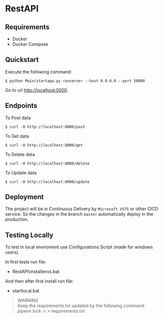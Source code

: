 # RestAPI

## Requirements

* Docker
* Docker Compose

## Quickstart

Execute the following command:

```shell
$ python Main/startapp.py runserver --host 0.0.0.0 --port 50000
```

Go to url [http://localhost:5000](http://localhost:5000).

## Endpoints

To Post data

```
$ curl -O http://localhost:8000/post
```

To Get data

```
$ curl -O http://localhost:8000/get
```

To Delete data

```
$ curl -O http://localhost:8000/delete
```
To Update data

```
$ curl -O http://localhost:8000/update
```

## Deployment

The project will be in Continuous Delivery by `Microsoft VSTS` or other CICD service. So the changes in the branch `master` automatically deploy in the production.


## Testing Locally

To test in local enviroment use Configurations Script (made for windows users).

In first teste run file:

- RestAPI\installenvs.bat


And then after first install run file:

- startlocal.bat

>
> 
> WARNING  
> Keep the requirements.txt updated by the following command:  
> pipenv lock -r > requirements.txt
> 
